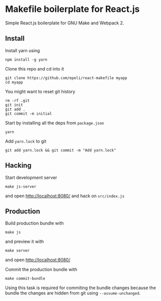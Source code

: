 
# Makefile boilerplate for React.js


Simple React.js boilerplate for GNU Make and Webpack 2.



## Install

Install yarn using

    npm install -g yarn

Clone this repo and cd into it

    git clone https://github.com/epeli/react-makefile myapp
    cd myapp

You might want to reset git history

    rm -rf .git
    git init
    git add .
    git commit -m initial

Start by installing all the deps from `package.json`

    yarn

Add `yarn.lock` to git

    git add yarn.lock && git commit -m "Add yarn.lock"

## Hacking

Start development server

    make js-server

and open <http://localhost:8080/> and hack on `src/index.js`

## Production

Build production bundle with

    make js

and preview it with

    make server

and open <http://localhost:8080/>


Commit the production bundle with

    make commit-bundle

Using this task is required for commiting the bundle changes because the bundle the changes are hidden from git using `--assume-unchanged`.

